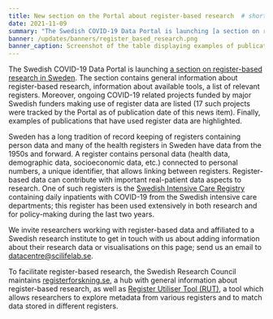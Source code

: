 ```yaml
---
title: New section on the Portal about register-based research  # short
date: 2021-11-09
summary: "The Swedish COVID-19 Data Portal is launching [a section on register-based research in Sweden](/data_types/health_data/register_based_research/) containing an overview of relevant registers and examples of research projects have used register data."
banner: /updates/banners/register_based_research.png
banner_caption: Screenshot of the table displaying examples of publications of register-based research.
---
```


The Swedish COVID-19 Data Portal is launching [a section on register-based research in Sweden](/data_types/health_data/register_based_research/). The section contains general information about register-based research, information about available tools, a list of relevant registers. Moreover, ongoing COVID-19 related projects funded by major Swedish funders making use of register data are listed (17 such projects were tracked by the Portal as of publication date of this news item). Finally, examples of publications that have used register data are highlighted.

Sweden has a long tradition of record keeping of registers containing person data and many of the health registers in Sweden have data from the 1950s and forward. A register contains personal data (health data, demographic data, socioeconomic data, etc.) connected to personal numbers, a unique identifier, that allows linking between registers. Register-based data can contribute with important real-patient data aspects to research. One of such registers is the [Swedish Intensive Care Registry](https://www.icuregswe.org/en/) containing daily inpatients with COVID-19 from the Swedish intensive care departments; this register has been used extensively in both research and for policy-making during the last two years.

We invite researchers working with register-based data and affiliated to a Swedish research institute to get in touch with us about adding information about their research data or visualisations on this page; send us an email to datacentre@scilifelab.se.

To facilitate register-based research, the Swedish Research Council maintains [registerforskning.se](https://registerforskning.se), a hub with general information about register-based research, as well as [Register Utiliser Tool (RUT)](http://rut.registerforskning.se/), a tool which allows researchers to explore metadata from various registers and to match data stored in different registers.

